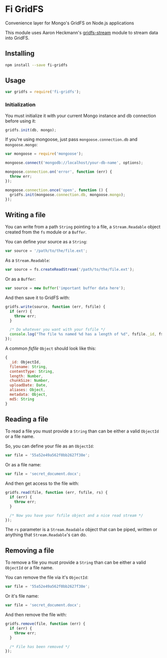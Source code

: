 # Fi GridFS
Convenience layer for Mongo's GridFS on Node.js applications

This module uses Aaron Heckmann's [gridfs-stream](https://github.com/aheckmann/gridfs-stream) module to stream data into GridFS.

## Installing

```sh
npm install --save fi-gridfs
```

## Usage
```js
var gridfs = require('fi-gridfs');
```

### Initialization
You must initialize it with your current Mongo instance and db connection before using it:

```js
gridfs.init(db, mongo);
```

If you're using mongoose, just pass `mongoose.connection.db` and `mongoose.mongo`:

```js
var mongoose = require('mongoose');

mongoose.connect('mongodb://localhost/your-db-name', options);

mongoose.connection.on('error', function (err) {
  throw err;
});

mongoose.connection.once('open', function () {
  gridfs.init(mongoose.connection.db, mongoose.mongo);
});
```

## Writing a file
You can write from a path `String` pointing to a file, a `Stream.Readable` object created from the `fs` module or a `Buffer`.

You can define your source as a `String`:
```js
var source = '/path/to/the/file.ext';
```

As a `Stream.Readable`:
```js
var source = fs.createReadStream('/path/to/the/file.ext');
```

Or as a `Buffer`:
```js
var source = new Buffer('important buffer data here');
```

And then save it to GridFS with:
```js
gridfs.write(source, function (err, fsfile) {
  if (err) {
    throw err;
  }

  /* Do whatever you want with your fsfile */
  console.log("The file %s named %d has a length of %d", fsfile._id, fsfile.filename, fsfile.length);
});
```

A common *fsfile* `Object` should look like this:

```js
{
  _id: ObjectId,
  filename: String,
  contentType: String,
  length: Number,
  chunkSize: Number,
  uploadDate: Date,
  aliases: Object,
  metadata: Object,
  md5: String
}
```

## Reading a file
To read a file you must provide a `String` than can be either a valid `ObjectId` or a file name.

So, you can define your file as an `ObjectId`:
```js
var file = '55a52e49a562f0bb2627f38e';
```

Or as a file name:
```js
var file = 'secret_document.docx';
```

And then get access to the file with:
```js
gridfs.read(file, function (err, fsfile, rs) {
  if (err) {
    throw err;
  }

  /* Now you have your fsfile object and a nice read stream */
});
```

The `rs` parameter is a `Stream.Readable` object that can be piped, written or anything that `Stream.Readable`'s can do.

## Removing a file
To remove a file you must provide a `String` than can be either a valid `ObjectId` or a file name.

You can remove the file via it's `ObjectId`:
```js
var file = '55a52e49a562f0bb2627f38e';
```

Or it's file name:
```js
var file = 'secret_document.docx';
```

And then remove the file with:
```js
gridfs.remove(file, function (err) {
  if (err) {
    throw err;
  }

  /* File has been removed */
});
```
